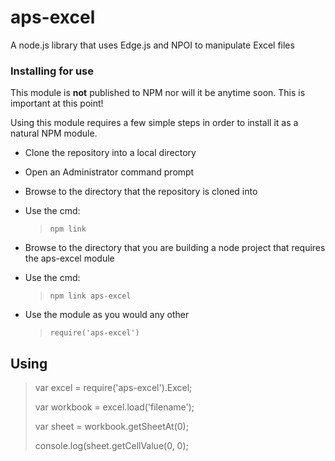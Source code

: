 aps-excel
=========

A node.js library that uses Edge.js and NPOI to manipulate Excel files



### Installing for use ###

This module is **not** published to NPM nor will it be anytime soon.  This is important at this point!

Using this module requires a few simple steps in order to install it as a natural NPM module.

- Clone the repository into a local directory
- Open an Administrator command prompt
- Browse to the directory that the repository is cloned into
- Use the cmd: 
	> `npm link`

- Browse to the directory that you are building a node project that requires the aps-excel module
- Use the cmd: 
	> `npm link aps-excel`

- Use the module as you would any other 
	> `require('aps-excel')`


## Using ##

> var excel = require('aps-excel').Excel;
> 
> var workbook = excel.load('filename');
> 
> var sheet = workbook.getSheetAt(0);
> 
> console.log(sheet.getCellValue(0, 0);



